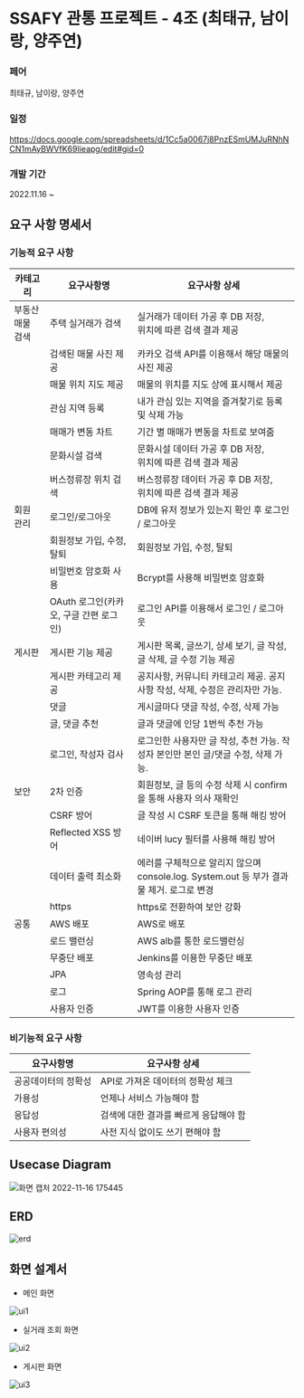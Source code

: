 # SSAFY 관통 프로젝트 <WhereIsMyHome> - 4조 (최태규, 남이랑, 양주연)

### 페어

최태규, 남이랑, 양주연

### 일정

https://docs.google.com/spreadsheets/d/1Cc5a0067j8PnzESmUMJuRNhNCN1mAyBWVfK69Iieapg/edit#gid=0

### 개발 기간

2022.11.16 ~

## 요구 사항 명세서

### 기능적 요구 사항

| 카테고리         | 요구사항명                             | 요구사항 상세                                                                            |
| ---------------- | -------------------------------------- | ---------------------------------------------------------------------------------------- |
| 부동산 매물 검색 | 주택 실거래가 검색                     | 실거래가 데이터 가공 후 DB 저장, <br>위치에 따른 검색 결과 제공                          |
|                  | 검색된 매물 사진 제공                  | 카카오 검색 API를 이용해서 해당 매물의 사진 제공                                         |
|                  | 매물 위치 지도 제공                    | 매물의 위치를 지도 상에 표시해서 제공                                                    |
|                  | 관심 지역 등록                         | 내가 관심 있는 지역을 즐겨찾기로 등록 및 삭제 가능                                       |
|                  | 매매가 변동 차트                       | 기간 별 매매가 변동을 차트로 보여줌                                                      |
|                  | 문화시설 검색                          | 문화시설 데이터 가공 후 DB 저장,<br>위치에 따른 검색 결과 제공                           |
|                  | 버스정류장 위치 검색                   | 버스정류장 데이터 가공 후 DB 저장,<br>위치에 따른 검색 결과 제공                         |
| 회원 관리        | 로그인/로그아웃                        | DB에 유저 정보가 있는지 확인 후 로그인 / 로그아웃                                        |
|                  | 회원정보 가입, 수정, 탈퇴              | 회원정보 가입, 수정, 탈퇴                                                                |
|                  | 비밀번호 암호화 사용                   | Bcrypt를 사용해 비밀번호 암호화                                                          |
|                  | OAuth 로그인(카카오, 구글 간편 로그인) | 로그인 API를 이용해서 로그인 / 로그아웃                                                  |
| 게시판           | 게시판 기능 제공                       | 게시판 목록, 글쓰기, 상세 보기, 글 작성, 글 삭제, 글 수정 기능 제공                      |
|                  | 게시판 카테고리 제공                   | 공지사항, 커뮤니티 카테고리 제공. 공지사항 작성, 삭제, 수정은 관리자만 가능.             |
|                  | 댓글                                   | 게시글마다 댓글 작성, 수정, 삭제 가능                                                    |
|                  | 글, 댓글 추천                          | 글과 댓글에 인당 1번씩 추천 가능                                                         |
|                  | 로그인, 작성자 검사                    | 로그인한 사용자만 글 작성, 추천 가능. 작성자 본인만 본인 글/댓글 수정, 삭제 가능.        |
| 보안             | 2차 인증                               | 회원정보, 글 등의 수정 삭제 시 confirm을 통해 사용자 의사 재확인                         |
|                  | CSRF 방어                              | 글 작성 시 CSRF 토큰을 통해 해킹 방어                                                    |
|                  | Reflected XSS 방어                     | 네이버 lucy 필터를 사용해 해킹 방어                                                      |
|                  | 데이터 출력 최소화                     | 에러를 구체적으로 알리지 않으며 console.log. System.out 등 부가 결과물 제거. 로그로 변경 |
|                  | https                                  | https로 전환하여 보안 강화                                                               |
| 공통             | AWS 배포                               | AWS로 배포                                                                               |
|                  | 로드 밸런싱                            | AWS alb를 통한 로드밸런싱                                                                |
|                  | 무중단 배포                            | Jenkins를 이용한 무중단 배포                                                             |
|                  | JPA                                    | 영속성 관리                                                                              |
|                  | 로그                                   | Spring AOP를 통해 로그 관리                                                              |
|                  | 사용자 인증                            | JWT를 이용한 사용자 인증                                                                 |

### 비기능적 요구 사항

| 요구사항명          | 요구사항 상세                         |
| ------------------- | ------------------------------------- |
| 공공데이터의 정확성 | API로 가져온 데이터의 정확성 체크     |
| 가용성              | 언제나 서비스 가능해야 함             |
| 응답성              | 검색에 대한 결과를 빠르게 응답해야 함 |
| 사용자 편의성       | 사전 지식 없이도 쓰기 편해야 함       |

## Usecase Diagram
![화면 캡처 2022-11-16 175445](https://user-images.githubusercontent.com/52191425/202135059-50d7c00e-a754-4af3-bd1f-0ea62706bd3d.png)

## ERD
![erd](https://user-images.githubusercontent.com/52191425/202133910-5e93b98e-3e58-4a4e-8e24-d52be44365cc.png)

## 화면 설계서
- 메인 화면

![ui1](https://user-images.githubusercontent.com/52191425/202189397-3a83e003-7b66-4a94-9bbd-47f79faec745.png)

- 실거래 조회 화면

![ui2](https://user-images.githubusercontent.com/52191425/202189411-3a47abd9-b1c4-4b0d-a9fa-59525ead5d95.png)

- 게시판 화면
	
![ui3](https://user-images.githubusercontent.com/52191425/202133499-06d11160-a54e-4ca0-8f46-297d3e8618ef.png)


